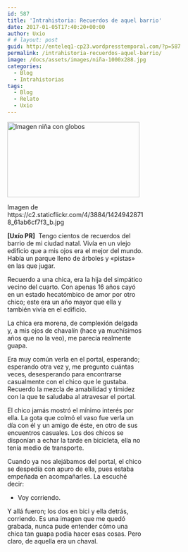 ```yaml
---
id: 587
title: 'Intrahistoria: Recuerdos de aquel barrio'
date: 2017-01-05T17:40:20+00:00
author: Uxio
# # layout: post
guid: http://enteleq1-cp23.wordpresstemporal.com/?p=587
permalink: /intrahistoria-recuerdos-aquel-barrio/
image: /docs/assets/images/niña-1000x288.jpg
categories:
  - Blog
  - Intrahistorias
tags:
  - Blog
  - Relato
  - Uxio
---
```

<div id="attachment_1169" style="width: 310px" class="wp-caption alignleft">
  <a href="http://entelequia.info/docs/assets/images/niña.jpg"><img aria-describedby="caption-attachment-1169" class="wp-image-1169 size-medium" src="http://entelequia.info/docs/assets/images/niña-300x171.jpg" alt="Imagen niña con globos" width="300" height="171" srcset="http://entelequia.info/docs/assets/images/niña-300x171.jpg 300w, http://entelequia.info/docs/assets/images/niña-768x437.jpg 768w, http://entelequia.info/docs/assets/images/niña.jpg 1024w, http://entelequia.info/docs/assets/images/niña-500x284.jpg 500w" sizes="(max-width: 300px) 100vw, 300px" /></a>
  
  <p id="caption-attachment-1169" class="wp-caption-text">
    Imagen de https://c2.staticflickr.com/4/3884/14249428718_61ab6cf7f3_b.jpg
  


**[Uxío PR]**  Tengo cientos de recuerdos del barrio de mi ciudad natal. Vivía en un viejo edificio que a mis ojos era el mejor del mundo. Había un parque lleno de árboles y «pistas» en las que jugar.

Recuerdo a una chica, era la hija del simpático vecino del cuarto. Con apenas 16 años cayó en un estado hecatómbico de amor por otro chico; este era un año mayor que ella y también vivía en el edificio.

La chica era morena, de complexión delgada y, a mis ojos de chavalín (hace ya muchísimos años que no la veo), me parecía realmente guapa.

Era muy común verla en el portal, esperando; esperando otra vez y, me pregunto cuántas veces, desesperando para encontrarse casualmente con el chico que le gustaba. Recuerdo la mezcla de amabilidad y timidez con la que te saludaba al atravesar el portal.

El chico jamás mostró el mínimo interés por ella. La gota que colmó el vaso fue verla un día con él y un amigo de éste, en otro de sus encuentros casuales. Los dos chicos se disponían a echar la tarde en bicicleta, ella no tenía medio de transporte.

Cuando ya nos alejábamos del portal, el chico se despedía con apuro de ella, pues estaba empeñada en acompañarles. La escuché decir:

  * Voy corriendo.

Y allá fueron; los dos en bici y ella detrás, corriendo. Es una imagen que me quedó grabada, nunca pude entender cómo una chica tan guapa podía hacer esas cosas. Pero claro, de aquella era un chaval.